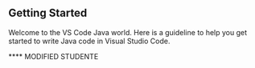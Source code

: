 ## Getting Started

Welcome to the VS Code Java world. Here is a guideline to help you get started to write Java code in Visual Studio Code.

**** MODIFIED STUDENTE
